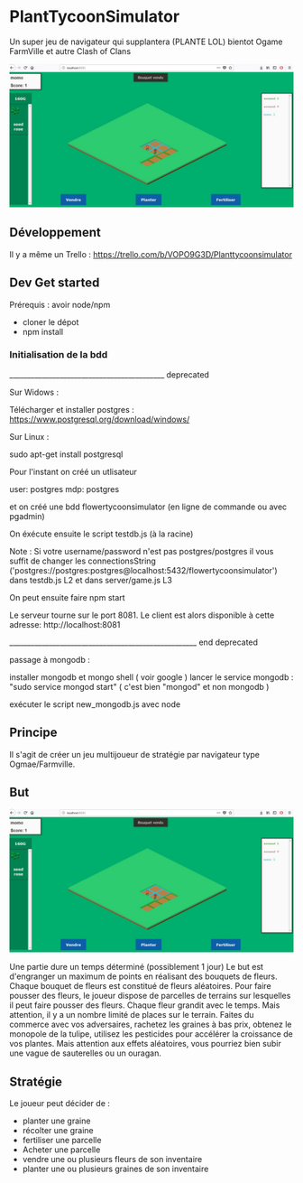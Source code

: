 # PlantTycoonSimulator
Un super jeu de navigateur qui supplantera (PLANTE LOL) bientot Ogame FarmVille et autre Clash of Clans

![preview](img/preview.jpg)

## Développement

Il y a même un Trello : https://trello.com/b/VOPO9G3D/Planttycoonsimulator

## Dev Get started

Prérequis : avoir node/npm

 - cloner le dépot
 - npm install 

### Initialisation de la bdd

___________________________________________ deprecated

Sur Widows :

Télécharger  et installer postgres : https://www.postgresql.org/download/windows/

Sur Linux :

sudo apt-get install postgresql

Pour l'instant on créé un utlisateur 

user: postgres
mdp: postgres

et on créé une bdd flowertycoonsimulator (en ligne de commande ou avec pgadmin)

On éxécute ensuite le script testdb.js (à la racine)

Note : Si votre username/password n'est pas postgres/postgres il vous suffit de changer les connectionsString
('postgres://postgres:postgres@localhost:5432/flowertycoonsimulator')
dans testdb.js L2 et dans server/game.js L3

On peut ensuite faire npm start

 Le serveur tourne sur le port 8081.
 Le client est alors disponible à cette adresse: http://localhost:8081

____________________________________________________ end deprecated


passage à mongodb :

installer mongodb et mongo shell ( voir google )
lancer le service mongodb : "sudo service mongod start" ( c'est bien "mongod" et non mongodb )

exécuter le script new_mongodb.js avec node



## Principe

Il s'agit de créer un jeu multijoueur de stratégie par navigateur type Ogmae/Farmville.

## But

![preview](img/preview.jpg)

Une partie dure un temps déterminé (possiblement 1 jour)
Le but est d'engranger un maximum de points en réalisant des bouquets de fleurs.
Chaque bouquet de fleurs est constitué de fleurs aléatoires.
Pour faire pousser des fleurs, le joueur dispose de parcelles de terrains sur lesquelles il peut faire pousser des fleurs. Chaque fleur grandit avec le temps.
Mais attention, il y a un nombre limité de places sur le terrain.
Faites du commerce avec vos adversaires, rachetez les graines à bas prix, obtenez le monopole de la tulipe, utilisez les pesticides pour accélérer la croissance de vos plantes. Mais attention aux effets aléatoires, vous pourriez bien subir une vague de sauterelles ou un ouragan.

## Stratégie

Le joueur peut décider de :

 - planter une graine
 - récolter une graine
 - fertiliser une parcelle
 - Acheter une parcelle
 - vendre une ou plusieurs fleurs de son inventaire
 - planter une ou plusieurs graines de son inventaire
